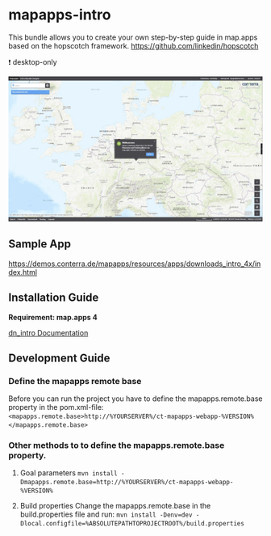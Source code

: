 # mapapps-intro

This bundle allows you to create your own step-by-step guide in map.apps based on the hopscotch framework.
https://github.com/linkedin/hopscotch

:heavy_exclamation_mark: desktop-only

![Screenshot App](https://github.com/conterra/mapapps-intro/blob/master/screenshot.JPG)

## Sample App

https://demos.conterra.de/mapapps/resources/apps/downloads_intro_4x/index.html

## Installation Guide

**Requirement: map.apps 4**

[dn_intro Documentation](https://github.com/conterra/mapapps-intro/tree/master/src/main/js/bundles/dn_intro)

## Development Guide

### Define the mapapps remote base

Before you can run the project you have to define the mapapps.remote.base property in the pom.xml-file:
`<mapapps.remote.base>http://%YOURSERVER%/ct-mapapps-webapp-%VERSION%</mapapps.remote.base>`

### Other methods to to define the mapapps.remote.base property.

1. Goal parameters
   `mvn install -Dmapapps.remote.base=http://%YOURSERVER%/ct-mapapps-webapp-%VERSION%`

2. Build properties Change the mapapps.remote.base in the build.properties file and run:
   `mvn install -Denv=dev -Dlocal.configfile=%ABSOLUTEPATHTOPROJECTROOT%/build.properties`
